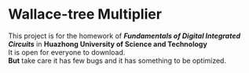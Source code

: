 # Wallace-tree Multiplier
This project is for the homework of ***Fundamentals of Digital Integrated Circuits*** in **Huazhong University of Science and Technology**  
It is open for everyone to download.  
**But** take care it has few bugs and it has something to be optimized.
